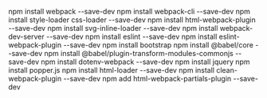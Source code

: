 npm install webpack --save-dev
npm install webpack-cli --save-dev
npm install style-loader css-loader --save-dev
npm install html-webpack-plugin --save-dev
npm install svg-inline-loader --save-dev
npm install webpack-dev-server --save-dev
npm install eslint --save-dev
npm install eslint-webpack-plugin --save-dev
npm install bootstrap
npm install @babel/core --save-dev
npm install @babel/plugin-transform-modules-commonjs --save-dev
npm install dotenv-webpack --save-dev
npm install jquery
npm install popper.js
npm install html-loader --save-dev
npm install clean-webpack-plugin --save-dev
npm add html-webpack-partials-plugin --save-dev